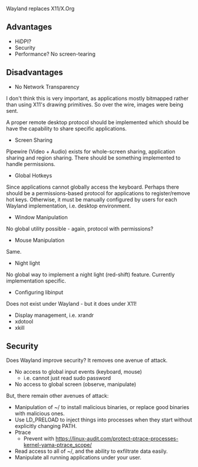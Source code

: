 Wayland replaces X11/X.Org


## Advantages

* HiDPI?
* Security
* Performance? No screen-tearing

## Disadvantages

* No Network Transparency

I don't think this is very important, as applications mostly bitmapped rather
than using X11's drawing primitives. So over the wire, images were being sent.

A proper remote desktop protocol should be implemented which should be have
the capability to share specific applications.

* Screen Sharing

Pipewire (Video + Audio) exists for whole-screen sharing, application sharing
and region sharing. There should be something implemented to handle permissions.

* Global Hotkeys

Since applications cannot globally access the keyboard. Perhaps there should
be a permissions-based protocol for applications to register/remove hot keys.
Otherwise, it must be manually configured by users for each Wayland implementation,
i.e. desktop environment.

* Window Manipulation

No global utility possible - again, protocol with permissions?

* Mouse Manipulation

Same.

* Night light

No global way to implement a night light (red-shift) feature. Currently
implementation specific.

* Configuring libinput

Does not exist under Wayland - but it does under X11!

* Display management, i.e. xrandr
* xdotool
* xkill

## Security

Does Wayland improve security? It removes one avenue of attack.

* No access to global input events (keyboard, mouse)
    * i.e. cannot just read sudo password
* No access to global screen (observe, manipulate)

But, there remain other avenues of attack:

* Manipulation of ~/ to install malicious binaries, or replace good binaries
with malicious ones.
* Use LD_PRELOAD to inject things into processes when they start without
explicitly changing PATH.
* Ptrace
    * Prevent with https://linux-audit.com/protect-ptrace-processes-kernel-yama-ptrace_scope/
* Read access to all of ~/, and the ability to exfiltrate data easily.
* Manipulate all running applications under your user.

[1]: https://www.reddit.com/r/linux/comments/6d8r0y/can_we_talk_for_a_short_moment_about_the/
